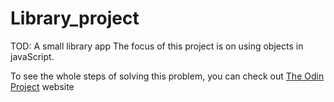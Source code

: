 # Library_project
TOD: A small library app 
The focus of this project is on using objects in javaScript.

To see the whole steps of solving this problem, you can check out [The Odin Project](https://www.theodinproject.com/lessons/node-path-javascript-library) website
